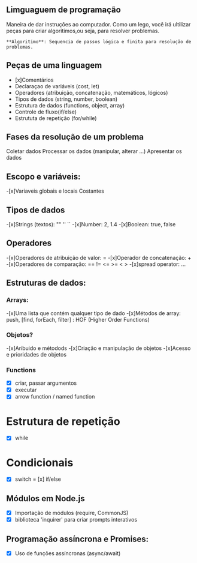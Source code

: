 
## Limguaguem de programação

Maneira de dar instruções ao computador.
Como um lego, você irá ultilizar peças para criar algoritimos,ou seja, para resolver problemas.

    **Algoritimo**: Sequencia de passos lógica e finita para resolução de problemas. 

## Peças de uma linguagem

- [x]Comentários
- Declaraçao de variáveis (cost, let)
- Operadores (atribuição, concatenação, matemáticos, lógicos)
- Tipos de dados (string, number, boolean)
- Estrutura de dados (functions, object, array)
- Controle de fluxo(if/else)
- Estrututa de repetição (for/while)

## Fases da resolução de um problema

Coletar dados
Processar os dados (manipular, alterar ...)
Apresentar os dados

## Escopo e variáveis:

-[x]Variaveis globais e locais 
Costantes

## Tipos de dados

-[x]Strings (textos): "" '' ``
-[x]Number: 2, 1.4
-[x]Boolean: true, false

## Operadores

-[x]Operadores de atribuição de valor: =
-[x]Operador de concatenação: +
-[x]Operadores de comparação: == != <= >= < >
-[x]spread operator: ...

## Estruturas de dados:

### Arrays:

-[x]Uma lista que contém qualquer tipo de dado
-[x]Métodos de array: push, [find, forEach, filter] : HOF (Higher Order Functions)

### Objetos?

-[x]Aribuido e métodods
-[x]Criação e manipulação de objetos
-[x]Acesso e prioridades de objetos

### Functions

-[x] criar, passar argumentos
-[x] executar
-[x] arrow function / named function

# Estrutura de repetição

- [x] while

# Condicionais

- [x] switch
= [x] if/else

## Módulos em Node.js

- [x] Importação de módulos (require, CommonJS)
- [x] biblioteca 'inquirer' para criar prompts interativos

## Programação assíncrona e Promises:

- [x] Uso de funções assíncronas (async/await)